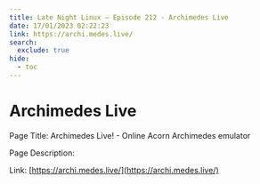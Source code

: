```yaml
---
title: Late Night Linux – Episode 212 - Archimedes Live
date: 17/01/2023 02:22:23
link: https://archi.medes.live/
search:
  exclude: true
hide:
  - toc
---
```


# Archimedes Live

Page Title: Archimedes Live! - Online Acorn Archimedes emulator

Page Description:  

Link: [https://archi.medes.live/](https://archi.medes.live/)